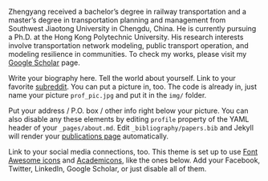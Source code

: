 Zhengyang received a bachelor’s degree in railway transportation and a master’s degree in transportation planning and management from Southwest Jiaotong University in Chengdu, China. He is currently pursuing a Ph.D. at the Hong Kong Polytechnic University. His research interests involve transportation network modeling, public transport operation, and modeling resilience in communities. To check my works, please visit my [Google Scholar](https://scholar.google.com/citations?user=I4TalCwAAAAJ&hl=zh-CN) page.

Write your biography here. Tell the world about yourself. Link to your favorite [subreddit](http://reddit.com). You can put a picture in, too. The code is already in, just name your picture `prof_pic.jpg` and put it in the `img/` folder.

Put your address / P.O. box / other info right below your picture. You can also disable any these elements by editing `profile` property of the YAML header of your `_pages/about.md`. Edit `_bibliography/papers.bib` and Jekyll will render your [publications page](/al-folio/publications/) automatically.

Link to your social media connections, too. This theme is set up to use [Font Awesome icons](https://fontawesome.com/) and [Academicons](https://jpswalsh.github.io/academicons/), like the ones below. Add your Facebook, Twitter, LinkedIn, Google Scholar, or just disable all of them.
